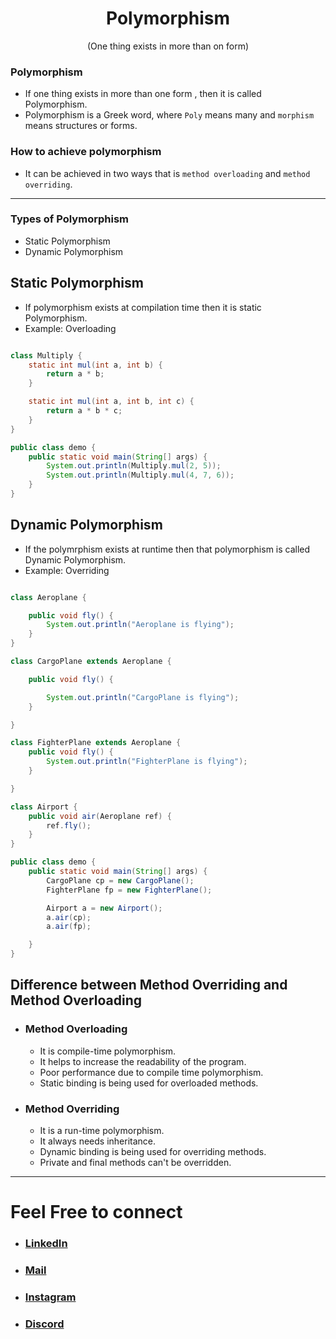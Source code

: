 <h1 align="center" > Polymorphism </h1>
<p align="center" > (One thing exists in more than on form) </p>

### Polymorphism
+ If one thing exists in more than one form , then it is called Polymorphism.
+ Polymorphism is a Greek word, where `Poly` means many and `morphism` means structures or forms.

### How to achieve polymorphism
+ It can be achieved in two ways that is `method overloading` and `method overriding`.


---

<h3> Types of Polymorphism </h3> 

+ Static Polymorphism
+ Dynamic Polymorphism

## Static Polymorphism
+ If polymorphism exists at compilation time then it is static Polymorphism.
+ Example: Overloading

```java

class Multiply {
    static int mul(int a, int b) {
        return a * b;
    }

    static int mul(int a, int b, int c) {
        return a * b * c;
    }
}

public class demo {
    public static void main(String[] args) {
        System.out.println(Multiply.mul(2, 5));
        System.out.println(Multiply.mul(4, 7, 6));
    }
}


```
## Dynamic Polymorphism
+ If the polymrphism exists at runtime then that polymorphism is called Dynamic Polymorphism.
+ Example: Overriding

```java

class Aeroplane {

    public void fly() {
        System.out.println("Aeroplane is flying");
    }
}

class CargoPlane extends Aeroplane {

    public void fly() {

        System.out.println("CargoPlane is flying");
    }

}

class FighterPlane extends Aeroplane {
    public void fly() {
        System.out.println("FighterPlane is flying");
    }

}

class Airport {
    public void air(Aeroplane ref) {
        ref.fly();
    }
}

public class demo {
    public static void main(String[] args) {
        CargoPlane cp = new CargoPlane();
        FighterPlane fp = new FighterPlane();

        Airport a = new Airport();
        a.air(cp);
        a.air(fp);

    }
}


```

## Difference between Method Overriding and Method Overloading

+ ### Method Overloading
    + It is compile-time polymorphism. 
    + It helps to increase the readability of the program.
    + Poor performance due to compile time polymorphism.
    + Static binding is being used for overloaded methods.

+ ### Method Overriding
    + It is a run-time polymorphism.
    + It always needs inheritance.
    + Dynamic binding is being used for overriding methods.
    + Private and final methods can't be overridden.


***

# Feel Free to connect
+ ### [LinkedIn](https://www.linkedin.com/in/saurabhbahadur) 
+ ### [Mail](mailto:singhsaurabhbahadur@gmail.com)
+ ### [Instagram](https://www.instagram.com/saurabhbahadur_)
+ ### [Discord](https://discord.gg/aQR27Bg7de)


